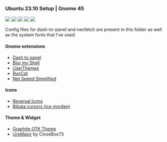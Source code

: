 ### Ubuntu 23.10 Setup | Gnome 45

![](https://te.legra.ph/file/aa6b0cefb8be6f63b9ef0.png)
![](https://te.legra.ph/file/ebd818a4d040e88edcc13.png)
![](https://te.legra.ph/file/4e944fafaf21fa7400d31.png)
![](https://te.legra.ph/file/705baf85e64053fd0fc2e.png)
![](https://te.legra.ph/file/f7af5946a562957f4a526.png)

Config files for dash-to-panel and neofetch are present in this folder as well as the system fonts that I've used.

#### Gnome extensions
- [Dash to panel](https://extensions.gnome.org/extension/1160/dash-to-panel/)
- [Blur my Shell](https://extensions.gnome.org/extension/3193/blur-my-shell/)
- [UserThemes](https://extensions.gnome.org/extension/19/user-themes/)
- [RunCat](https://extensions.gnome.org/extension/2986/runcat/)
- [Net Speed Simplified](https://extensions.gnome.org/extension/3724/net-speed-simplified/)

#### Icons
- [Reversal Icons](https://github.com/yeyushengfan258/Reversal-icon-theme)
- [Bibata cursors (ice morden)](https://github.com/ful1e5/Bibata_Cursor)

#### Theme & Widget 
- [Graphite GTK Theme](https://github.com/vinceliuice/Graphite-gtk-theme)
- [UrsMajor](https://github.com/closebox73/UrsaMajor#nashira-light-version) by CloseBox73
